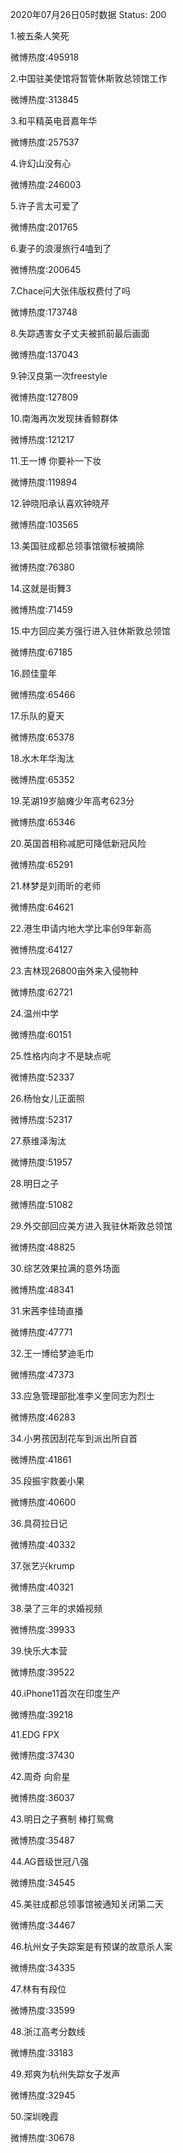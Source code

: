 2020年07月26日05时数据
Status: 200

1.被五条人笑死

微博热度:495918

2.中国驻美使馆将暂管休斯敦总领馆工作

微博热度:313845

3.和平精英电音嘉年华

微博热度:257537

4.许幻山没有心

微博热度:246003

5.许子言太可爱了

微博热度:201765

6.妻子的浪漫旅行4嗑到了

微博热度:200645

7.Chace问大张伟版权费付了吗

微博热度:173748

8.失踪遇害女子丈夫被抓前最后画面

微博热度:137043

9.钟汉良第一次freestyle

微博热度:127809

10.南海再次发现抹香鲸群体

微博热度:121217

11.王一博 你要补一下妆

微博热度:119894

12.钟晓阳承认喜欢钟晓芹

微博热度:103565

13.美国驻成都总领事馆徽标被摘除

微博热度:76380

14.这就是街舞3

微博热度:71459

15.中方回应美方强行进入驻休斯敦总领馆

微博热度:67185

16.顾佳童年

微博热度:65466

17.乐队的夏天

微博热度:65378

18.水木年华淘汰

微博热度:65352

19.芜湖19岁脑瘫少年高考623分

微博热度:65346

20.英国首相称减肥可降低新冠风险

微博热度:65291

21.林梦是刘雨昕的老师

微博热度:64621

22.港生申请内地大学比率创9年新高

微博热度:64127

23.吉林现26800亩外来入侵物种

微博热度:62721

24.温州中学

微博热度:60151

25.性格内向才不是缺点呢

微博热度:52337

26.杨怡女儿正面照

微博热度:52317

27.蔡维泽淘汰

微博热度:51957

28.明日之子

微博热度:51082

29.外交部回应美方进入我驻休斯敦总领馆

微博热度:48825

30.综艺效果拉满的意外场面

微博热度:48341

31.宋茜李佳琦直播

微博热度:47771

32.王一博给梦迪毛巾

微博热度:47373

33.应急管理部批准李义奎同志为烈士

微博热度:46283

34.小男孩因刮花车到派出所自首

微博热度:41861

35.段振宇救姜小果

微博热度:40600

36.具荷拉日记

微博热度:40332

37.张艺兴krump

微博热度:40321

38.录了三年的求婚视频

微博热度:39933

39.快乐大本营

微博热度:39522

40.iPhone11首次在印度生产

微博热度:39218

41.EDG FPX

微博热度:37430

42.周奇 向俞星

微博热度:36037

43.明日之子赛制 棒打鸳鸯

微博热度:35487

44.AG晋级世冠八强

微博热度:34545

45.美驻成都总领事馆被通知关闭第二天

微博热度:34467

46.杭州女子失踪案是有预谋的故意杀人案

微博热度:34335

47.林有有段位

微博热度:33599

48.浙江高考分数线

微博热度:33183

49.郑爽为杭州失踪女子发声

微博热度:32945

50.深圳晚霞

微博热度:30678

